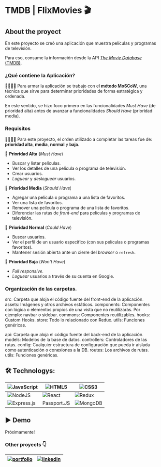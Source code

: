 # TMDB | FlixMovies :clapper:



## About the proyect

En este proyecto se creó una aplicación que muestra películas y programas de televisión. 

Para eso, consume la información desde la API [_The Movie Database_ (TMDB)](https://www.themoviedb.org/).

### ¿Qué contiene la Aplicación?

👩‍🏫👨‍🏫 Para armar la aplicación se trabajo con el [**método MoSCoW**](https://www.itdo.com/blog/moscow-que-es-y-como-priorizar-en-el-desarrollo-de-tu-aplicacion/), una técnica que sirve para determinar prioridades de forma estratégica y ordenada.

En este sentido, se hizo foco primero en las funcionalidades _Must Have_ (de prioridad alta) antes de avanzar a funcionalidades _Should Have_ (prioridad media).

### Requisitos

👩‍🏫👨‍🏫 Para este proyecto, el orden utilizado a completar las tareas fue de: **prioridad alta**, **media**, **normal** y **baja**.

📕 **Prioridad Alta** (_Must Have_)

- Buscar y listar películas.
- Ver los detalles de una película o programa de televisión.
- Crear usuarios.
- _Loguear_ y _desloguear_ usuarios.

📘 **Prioridad Media** (_Should Have_)

- Agregar una película o programa a una lista de favoritos.
- Ver una lista de favoritos.
- Remover una película o programa de una lista de favoritos.
- Diferenciar las rutas de _front-end_ para películas y programas de televisión.

📗 **Prioridad Normal** (_Could Have_)

- Buscar usuarios.
- Ver el perfil de un usuario específico (con sus películas o programas favoritos).
- Mantener sesión abierta ante un cierre del _browser_ o `refresh`.

📓 **Prioridad Baja** (_Won't Have_)

- _Full responsive_.
- _Loguear_ usuarios a través de su cuenta en Google.

### Organización de las carpetas. 


src: Carpeta que aloja el código fuente del front-end de la aplicación.
assets: Imágenes y otros archivos estáticos.
components: Componentes con lógica o elementos propios de una vista que no reutilizarás. Por ejemplo: navbar o sidebar.
commons: Componentes reutilizables.
hooks: Custom Hooks.
store: Todo lo relacionado con Redux.
utils: Funciones genéricas.


api: Carpeta que aloja el código fuente del back-end de la aplicación.
models: Modelos de la base de datos.
controllers: Controladores de las rutas.
config: Cualquier estructura de configuración que pueda ir aislada como autenticación o conexiones a la DB.
routes: Los archivos de rutas.
utils: Funciones genéricas.


## :hammer_and_wrench: Technologys:

|![JavaScript](https://img.shields.io/badge/javascript-%23323330.svg?style=for-the-badge&logo=javascript&logoColor=%23F7DF1E)|![HTML5](https://img.shields.io/badge/html5-%23E34F26.svg?style=for-the-badge&logo=html5&logoColor=white)|![CSS3](https://img.shields.io/badge/css3-%231572B6.svg?style=for-the-badge&logo=css3&logoColor=white)|
|-------- |--------|--------|
|![NodeJS](https://img.shields.io/badge/node.js-6DA55F?style=for-the-badge&logo=node.js&logoColor=white)|![React](https://img.shields.io/badge/react-%2320232a.svg?style=for-the-badge&logo=react&logoColor=%2361DAFB)|![Redux](https://img.shields.io/badge/redux-%23593d88.svg?style=for-the-badge&logo=redux&logoColor=white)|
|![Express.js](https://img.shields.io/badge/express.js-%23404d59.svg?style=for-the-badge&logo=express&logoColor=%2361DAFB)|Passport.JS|![MongoDB](https://img.shields.io/badge/MongoDB-%234ea94b.svg?style=for-the-badge&logo=mongodb&logoColor=white)|

## 	:arrow_forward: Demo

Próximamente!


### Other proyects :point_down:

|[![portfolio](https://img.shields.io/badge/my_portfolio-000?style=for-the-badge&logo=ko-fi&logoColor=white)](https://sabrinademetrio96.netlify.app/)| [![linkedin](https://img.shields.io/badge/linkedin-0A66C2?style=for-the-badge&logo=linkedin&logoColor=white)](https://www.linkedin.com/in/sabrina-demetrio/) |
|-------- |--------|